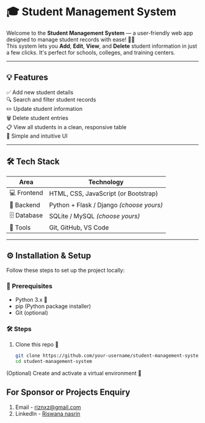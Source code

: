 # 🎓 Student Management System

Welcome to the **Student Management System** — a user-friendly web app designed to manage student records with ease! 🧾✨  
This system lets you **Add**, **Edit**, **View**, and **Delete** student information in just a few clicks. It's perfect for schools, colleges, and training centers.

---

## 💡 Features

✅ Add new student details  
🔍 Search and filter student records  
✏️ Update student information  
🗑️ Delete student entries  
📋 View all students in a clean, responsive table  
🎨 Simple and intuitive UI  

---

## 🛠️ Tech Stack

| Area        | Technology          |
|-------------|---------------------|
| 💻 Frontend | HTML, CSS, JavaScript (or Bootstrap) |
| 🧠 Backend  | Python + Flask / Django *(choose yours)* |
| 🗄️ Database | SQLite / MySQL *(choose yours)* |
| 🔧 Tools    | Git, GitHub, VS Code |

---

## ⚙️ Installation & Setup

Follow these steps to set up the project locally:

### 🧾 Prerequisites

- Python 3.x 🐍
- pip (Python package installer)
- Git (optional)

### 🛠️ Steps

1. Clone this repo 🔽

   ```bash
   git clone https://github.com/your-username/student-management-system.git
   cd student-management-system
(Optional) Create and activate a virtual environment 💼





## For Sponsor or Projects Enquiry
1. Email - riznxz@gmail.com
2. LinkedIn - [Riswana nasrin](https://www.linkedin.com/in/riswananasrinpp)

